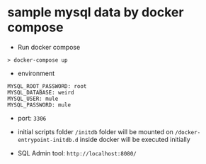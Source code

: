 # sample mysql data by docker compose

- Run docker compose
```
> docker-compose up
```

- environment
```
MYSQL_ROOT_PASSWORD: root
MYSQL_DATABASE: weird
MYSQL_USER: mule
MYSQL_PASSWORD: mule
```

- port: `3306`

- initial scripts folder
`/initdb` folder will be mounted on `/docker-entrypoint-initdb.d` inside docker will be executed initially

- SQL Admin tool: `http://localhost:8080/`
